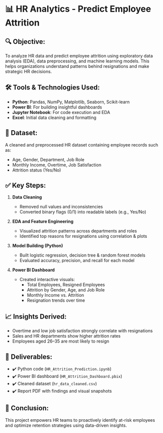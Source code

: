 
# 📊 HR Analytics - Predict Employee Attrition

## 🔍 Objective:
To analyze HR data and predict employee attrition using exploratory data analysis (EDA), data preprocessing, and machine learning models. This helps organizations understand patterns behind resignations and make strategic HR decisions.

## 🛠 Tools & Technologies Used:
- **Python**: Pandas, NumPy, Matplotlib, Seaborn, Scikit-learn
- **Power BI**: For building insightful dashboards
- **Jupyter Notebook**: For code execution and EDA
- **Excel**: Initial data cleaning and formatting

## 🧾 Dataset:
A cleaned and preprocessed HR dataset containing employee records such as:
- Age, Gender, Department, Job Role  
- Monthly Income, Overtime, Job Satisfaction  
- Attrition status (Yes/No)

## ✅ Key Steps:
1. **Data Cleaning**  
   - Removed null values and inconsistencies  
   - Converted binary flags (0/1) into readable labels (e.g., Yes/No)

2. **EDA and Feature Engineering**  
   - Visualized attrition patterns across departments and roles  
   - Identified top reasons for resignations using correlation & plots

3. **Model Building (Python)**  
   - Built logistic regression, decision tree & random forest models  
   - Evaluated accuracy, precision, and recall for each model  

4. **Power BI Dashboard**  
   - Created interactive visuals:
     - Total Employees, Resigned Employees
     - Attrition by Gender, Age, and Job Role
     - Monthly Income vs. Attrition
     - Resignation trends over time  

## 📈 Insights Derived:
- Overtime and low job satisfaction strongly correlate with resignations  
- Sales and HR departments show higher attrition rates  
- Employees aged 26–35 are most likely to resign  

## 📁 Deliverables:
- ✔️ Python code (`HR_Attrition_Prediction.ipynb`)  
- ✔️ Power BI dashboard (`HR_Attrition_Dashboard.pbix`)  
- ✔️ Cleaned dataset (`hr_data_cleaned.csv`)  
- ✔️ Report PDF with findings and visual snapshots

## 📌 Conclusion:
This project empowers HR teams to proactively identify at-risk employees and optimize retention strategies using data-driven insights.
